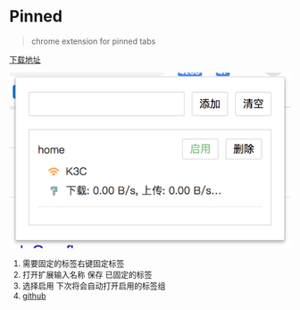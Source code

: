 # Pinned
> chrome extension for pinned tabs

[下载地址](https://chrome.google.com/webstore/detail/pinned-tabs/biccgodmohjplafdhicdhkdeeejcmgia)

![picture](images/test.png)


1. 需要固定的标签右键固定标签
2. 打开扩展输入名称 保存 已固定的标签
3. 选择启用 下次将会自动打开启用的标签组
4. [github](https://github.com/0851/Pinned)
